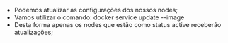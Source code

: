 * Podemos atualizar as configurações dos nossos nodes;
* Vamos utilizar o comando: docker service update --image
* Desta forma apenas os nodes que estão como status active receberão atualizações;